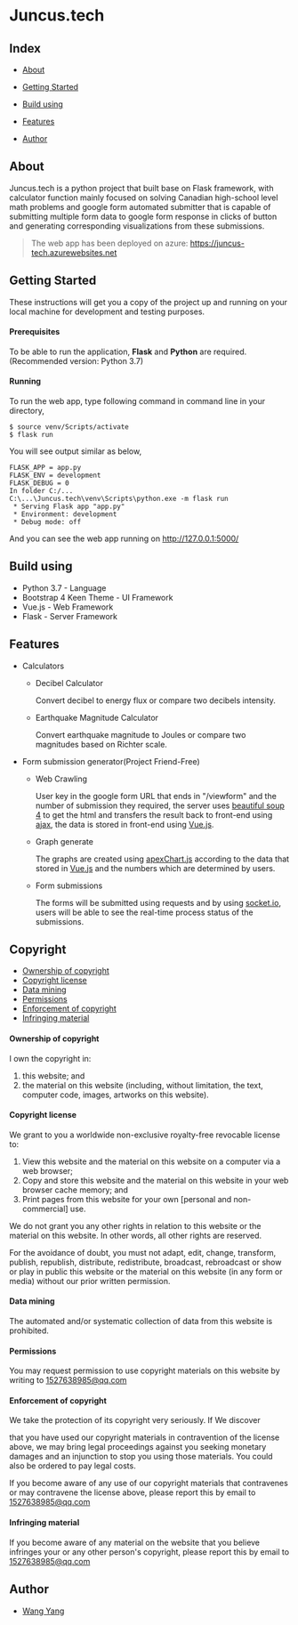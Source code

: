 # Juncus.tech

## Index

- [About](#about)

- [Getting Started](#getting-started)
- [Build using](#build-using)
- [Features](#features)
- [Author](#author)

## About

Juncus.tech is a python project that built base on Flask framework, with calculator function mainly focused on solving Canadian high-school level math problems and google form automated submitter that is capable of submitting multiple form data to google form response in clicks of button and generating corresponding visualizations from these submissions.

> The web app has been deployed on azure: https://juncus-tech.azurewebsites.net

## Getting Started

These instructions will get you a copy of the project up and running on your local machine for development and testing purposes.

#### Prerequisites

To be able to run the application, **Flask** and **Python** are required.(Recommended version: Python 3.7)

#### **Running**

To run the web app, type following command in command line in your directory,

```
$ source venv/Scripts/activate
$ flask run
```

You will see output similar as below,

```
FLASK_APP = app.py
FLASK_ENV = development
FLASK_DEBUG = 0
In folder C:/...
C:\...\Juncus.tech\venv\Scripts\python.exe -m flask run
 * Serving Flask app "app.py"
 * Environment: development
 * Debug mode: off 
```

And you can see the web app running on http://127.0.0.1:5000/

## Build using

- Python 3.7 - Language
- Bootstrap 4 Keen Theme - UI Framework
- Vue.js - Web Framework
- Flask - Server Framework

## Features

- Calculators

  - Decibel Calculator

    Convert decibel to energy flux or compare two decibels intensity.

  - Earthquake Magnitude Calculator

    Convert earthquake magnitude to Joules or compare two magnitudes based on Richter scale.

- Form submission generator(Project Friend-Free)

  - Web Crawling

    User key in the google form URL that ends in "/viewform" and the number of submission they required, the server uses [beautiful soup 4](https://www.crummy.com/software/BeautifulSoup/bs4/doc/) to get the html and transfers the result back to front-end using [ajax](https://api.jquery.com/jquery.ajax/), the data is stored in front-end using [Vue.js](https://vuejs.org/index.html).

  - Graph generate

    The graphs are created using [apexChart.js](https://apexcharts.com/) according to the data that stored in [Vue.js](https://vuejs.org/index.html) and the numbers which are determined by users.

  - Form submissions

    The forms will be submitted using requests and by using [socket.io](https://socket.io/), users will be able to see the real-time process status of the submissions.

## Copyright

- [Ownership of copyright](ownership-of-copyright)
- [Copyright license](#copyright-license)
- [Data mining](#data-mining)
- [Permissions](#permissions)
- [Enforcement of copyright](#enforcement-of-copyright)
- [Infringing material](#infringing-material)

#### Ownership of copyright

I own the copyright in:

1. this website; and
2. the material on this website (including, without limitation, the text, computer code, images, artworks on this website).

#### Copyright license

We grant to you a worldwide non-exclusive royalty-free revocable license to:

1. View this website and the material on this website on a computer via a web browser;
2. Copy and store this website and the material on this website in      your web browser cache memory; and
3. Print pages from this website for your own [personal and non-commercial] use.

We do not grant you any other rights in relation to this website or the material on this website. In other words, all other rights are reserved.

For the avoidance of doubt, you must not adapt, edit, change, transform, publish, republish, distribute, redistribute, broadcast, rebroadcast or show or play in public this website or the material on this website (in any form or media) without our prior written permission.

#### Data mining

The automated and/or systematic collection of data from this website is prohibited.

#### Permissions

You may request permission to use copyright materials on this website by writing to 1527638985@qq.com

#### Enforcement of copyright

We take the protection of its copyright very seriously. If We discover

that you have used our copyright materials in contravention of the license above, we may bring legal proceedings against you seeking monetary damages and an injunction to stop you using those materials. You could also be ordered to pay legal costs.

If you become aware of any use of our copyright materials that contravenes or may contravene the license above, please report this by email to 1527638985@qq.com

#### Infringing material

If you become aware of any material on the website that you believe infringes your or any other person's copyright, please report this by email to 1527638985@qq.com

## Author

- [Wang Yang](https://github.com/NorthstarWang)

